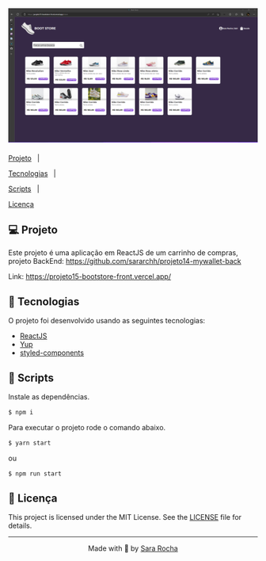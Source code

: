 <h2  align="center">
<img  alt="cover-alt"  src=".github/image.png" />

</h2>


<p  align="center">

<a  href="#-projeto">Projeto</a>&nbsp;&nbsp;&nbsp;|&nbsp;&nbsp;&nbsp;

<a  href="#-tecnologias">Tecnologias</a>&nbsp;&nbsp;&nbsp;|&nbsp;&nbsp;&nbsp;

<a  href="#-scripts">Scripts</a>&nbsp;&nbsp;&nbsp;|&nbsp;&nbsp;&nbsp;

<a  href="#-licença">Licença</a>

</p>

  
## 💻 Projeto


Este projeto é uma aplicação em ReactJS de um carrinho de compras, projeto BackEnd: https://github.com/sararchh/projeto14-mywallet-back

Link: https://projeto15-bootstore-front.vercel.app/


## 🧪 Tecnologias


O projeto foi desenvolvido usando as seguintes tecnologias:
  

- [ReactJS](https://reactjs.org/docs/forms.html)
- [Yup](https://www.npmjs.com/package/yup)
- [styled-components](https://styled-components.com/)


## 📝 Scripts

Instale as dependências.

  
```bash
$ npm i
```

  

Para executar o projeto rode o comando abaixo.

```bash
$ yarn start
```
ou
```bash
$ npm run start
```
  
  

## 📝 Licença

  

This project is licensed under the MIT License. See the [LICENSE](LICENSE.md) file for details.

  

---
<p  align="center">Made with 💜 by <a  href="https://github.com/sararchh"  target="_blank">Sara Rocha</a></p>
